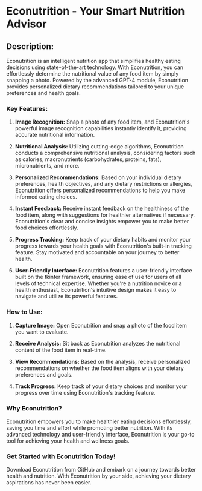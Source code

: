 # **Econutrition - Your Smart Nutrition Advisor**

## **Description:**

Econutrition is an intelligent nutrition app that simplifies healthy eating decisions using state-of-the-art technology. With Econutrition, you can effortlessly determine the nutritional value of any food item by simply snapping a photo. Powered by the advanced GPT-4 module, Econutrition provides personalized dietary recommendations tailored to your unique preferences and health goals.

### **Key Features:**

1. **Image Recognition:** Snap a photo of any food item, and Econutrition's powerful image recognition capabilities instantly identify it, providing accurate nutritional information.

2. **Nutritional Analysis:** Utilizing cutting-edge algorithms, Econutrition conducts a comprehensive nutritional analysis, considering factors such as calories, macronutrients (carbohydrates, proteins, fats), micronutrients, and more.

3. **Personalized Recommendations:** Based on your individual dietary preferences, health objectives, and any dietary restrictions or allergies, Econutrition offers personalized recommendations to help you make informed eating choices.

4. **Instant Feedback:** Receive instant feedback on the healthiness of the food item, along with suggestions for healthier alternatives if necessary. Econutrition's clear and concise insights empower you to make better food choices effortlessly.

5. **Progress Tracking:** Keep track of your dietary habits and monitor your progress towards your health goals with Econutrition's built-in tracking feature. Stay motivated and accountable on your journey to better health.

6. **User-Friendly Interface:** Econutrition features a user-friendly interface built on the tkinter framework, ensuring ease of use for users of all levels of technical expertise. Whether you're a nutrition novice or a health enthusiast, Econutrition's intuitive design makes it easy to navigate and utilize its powerful features.

### **How to Use:**

1. **Capture Image:** Open Econutrition and snap a photo of the food item you want to evaluate.

2. **Receive Analysis:** Sit back as Econutrition analyzes the nutritional content of the food item in real-time.

3. **View Recommendations:** Based on the analysis, receive personalized recommendations on whether the food item aligns with your dietary preferences and goals.

4. **Track Progress:** Keep track of your dietary choices and monitor your progress over time using Econutrition's tracking feature.

### **Why Econutrition?**

Econutrition empowers you to make healthier eating decisions effortlessly, saving you time and effort while promoting better nutrition. With its advanced technology and user-friendly interface, Econutrition is your go-to tool for achieving your health and wellness goals.

### **Get Started with Econutrition Today!**

Download Econutrition from GitHub and embark on a journey towards better health and nutrition. With Econutrition by your side, achieving your dietary aspirations has never been easier.